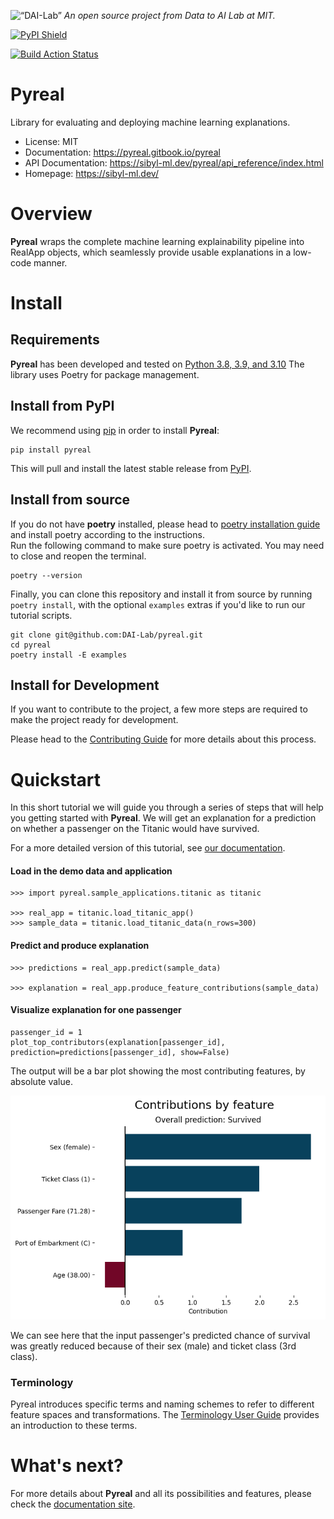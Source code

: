 <p align="left">
<img width=15% src="https://dai.lids.mit.edu/wp-content/uploads/2018/06/Logo_DAI_highres.png" alt=“DAI-Lab” />
<i>An open source project from Data to AI Lab at MIT.</i>
</p>

<!-- Uncomment these lines after releasing the package to PyPI for version and downloads badges -->
[![PyPI Shield](https://img.shields.io/pypi/v/pyreal.svg)](https://pypi.python.org/pypi/pyreal)
<!--[![Downloads](https://pepy.tech/badge/pyreal)](https://pepy.tech/project/pyreal)-->
<!--[![Travis CI Shield](https://travis-ci.org/DAI-Lab/pyreal.svg?branch=stable)](https://travis-ci.org/DAI-Lab/pyreal)-->
<!--[![Coverage Status](https://codecov.io/gh/DAI-Lab/pyreal/branch/stable/graph/badge.svg)](https://codecov.io/gh/DAI-Lab/pyreal)-->
[![Build Action Status](https://github.com/DAI-Lab/pyreal/workflows/Test%20CI/badge.svg)](https://github.com/DAI-Lab/pyreal/actions)
# Pyreal

Library for evaluating and deploying machine learning explanations.

- License: MIT
- Documentation: https://pyreal.gitbook.io/pyreal
- API Documentation: https://sibyl-ml.dev/pyreal/api_reference/index.html
- Homepage: https://sibyl-ml.dev/

# Overview

**Pyreal** wraps the complete machine learning explainability pipeline into RealApp objects, which seamlessly
provide usable explanations in a low-code manner.

# Install

## Requirements

**Pyreal** has been developed and tested on [Python 3.8, 3.9, and 3.10](https://www.python.org/downloads/)
The library uses Poetry for package management.

## Install from PyPI

We recommend using
[pip](https://pip.pypa.io/en/stable/) in order to install **Pyreal**:

```
pip install pyreal
```

This will pull and install the latest stable release from [PyPI](https://pypi.org/project/pyreal/).

## Install from source
If you do not have **poetry** installed, please head to [poetry installation guide](https://python-poetry.org/docs/#installation)
and install poetry according to the instructions.\
Run the following command to make sure poetry is activated. You may need to close and reopen the terminal.

```
poetry --version
```

Finally, you can clone this repository and install it from
source by running `poetry install`, with the optional `examples` extras if you'd like to run our tutorial scripts.

```
git clone git@github.com:DAI-Lab/pyreal.git
cd pyreal
poetry install -E examples
```

## Install for Development

If you want to contribute to the project, a few more steps are required to make the project ready
for development.

Please head to the [Contributing Guide](https://dtail.gitbook.io/pyreal/developer-guides/contributing-to-pyreal)
for more details about this process.

# Quickstart

In this short tutorial we will guide you through a series of steps that will help you
getting started with **Pyreal**. We will get an explanation for a prediction on whether a
passenger on the Titanic would have survived.

 For a more detailed version of this tutorial, see [our documentation](https://dtail.gitbook.io/pyreal/getting-started/quickstart).

#### Load in the demo data and application
```
>>> import pyreal.sample_applications.titanic as titanic

>>> real_app = titanic.load_titanic_app()
>>> sample_data = titanic.load_titanic_data(n_rows=300)

```
#### Predict and produce explanation
```
>>> predictions = real_app.predict(sample_data)

>>> explanation = real_app.produce_feature_contributions(sample_data)

```
#### Visualize explanation for one passenger
```
passenger_id = 1
plot_top_contributors(explanation[passenger_id], prediction=predictions[passenger_id], show=False)

```

The output will be a bar plot showing the most contributing features, by absolute value.

![Quickstart](docs/images/titanic.png)

We can see here that the input passenger's predicted chance of survival was greatly reduced
because of their sex (male) and ticket class (3rd class).

### Terminology
Pyreal introduces specific terms and naming schemes to refer to different feature spaces and
transformations. The [Terminology User Guide](https://sibyl-ml.dev/pyreal/user_guides/transformer_workflow.html#terminology) provides an introduction to these terms.

# What's next?

For more details about **Pyreal** and all its possibilities
and features, please check the [documentation site](
https://dtail.gitbook.io/pyreal/).
